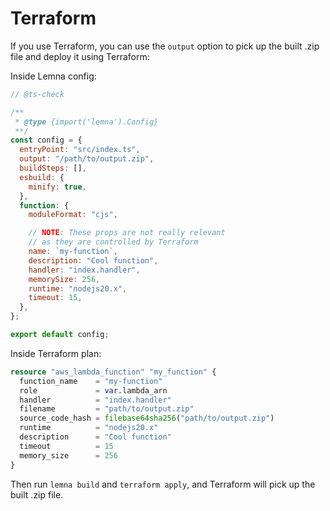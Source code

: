 # Terraform

If you use Terraform, you can use the `output` option to pick up the built .zip file and deploy it using Terraform:

Inside Lemna config:

```js
// @ts-check

/**
 * @type {import('lemna').Config}
 **/
const config = {
  entryPoint: "src/index.ts",
  output: "/path/to/output.zip",
  buildSteps: [],
  esbuild: {
    minify: true,
  },
  function: {
    moduleFormat: "cjs",

    // NOTE: These props are not really relevant
    // as they are controlled by Terraform
    name: `my-function`,
    description: "Cool function",
    handler: "index.handler",
    memorySize: 256,
    runtime: "nodejs20.x",
    timeout: 15,
  },
};

export default config;
```

Inside Terraform plan:

```terraform
resource "aws_lambda_function" "my_function" {
  function_name    = "my-function"
  role             = var.lambda_arn
  handler          = "index.handler"
  filename         = "path/to/output.zip"
  source_code_hash = filebase64sha256("path/to/output.zip")
  runtime          = "nodejs20.x"
  description      = "Cool function"
  timeout          = 15
  memory_size      = 256
}
```

Then run `lemna build` and `terraform apply`, and Terraform will pick up the built .zip file.
